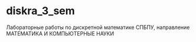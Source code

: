 # diskra_3_sem
Лабораторные работы по дискретной математике СПБПУ, направление МАТЕМАТИКА И КОМПЬЮТЕРНЫЕ НАУКИ
